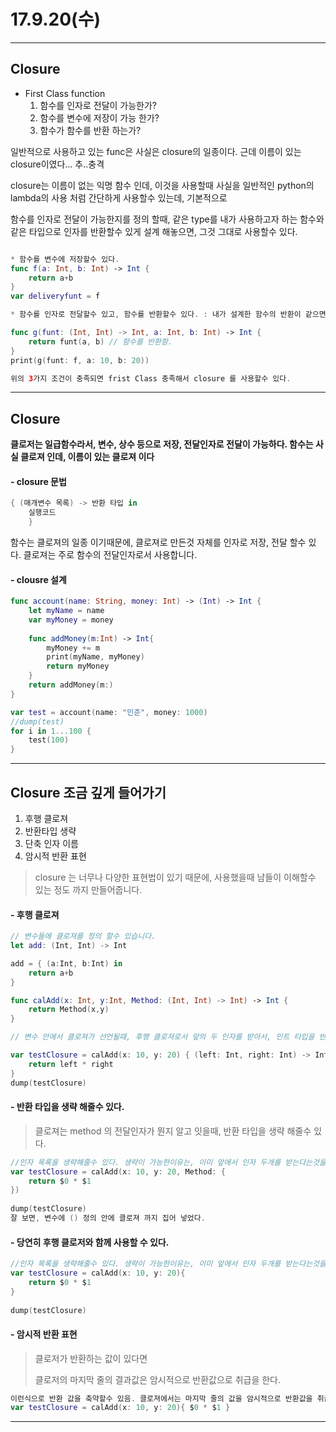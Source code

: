 # 17.9.20(수)

---


## Closure 
 
- First Class function
	1. 함수를 인자로 전달이 가능한가?
	2. 함수를 변수에 저장이 가능 한가?
	3. 함수가 함수를 반환 하는가?

일반적으로 사용하고 있는 func은 사실은 closure의 일종이다. 근데 이름이 있는 closure이였다... 추..충격 <br>
 
closure는 이름이 없는 익명 함수 인데, 이것을 사용할때 사실을 일반적인 python의 lambda의 사용 처럼 간단하게 사용할수 있는데, 기본적으로 <br>

함수를 인자로 전달이 가능한지를 정의 할때, 같은 type를 내가 사용하고자 하는 함수와 같은 타입으로 인자를 반환할수 있게 설계 해놓으면, 그것 그대로 사용할수 있다. <br>

```swift

* 함수를 변수에 저장할수 있다.
func f(a: Int, b: Int) -> Int {
    return a+b
}
var deliveryfunt = f

* 함수를 인자로 전달할수 있고, 함수를 반환할수 있다. : 내가 설계한 함수의 반환이 같으면 인자로 전달이가능함.

func g(funt: (Int, Int) -> Int, a: Int, b: Int) -> Int {
    return funt(a, b) // 함수를 반환함.
}
print(g(funt: f, a: 10, b: 20))

위의 3가지 조건이 충족되면 frist Class 충족해서 closure 를 사용할수 있다. 
```
---

## Closure

**클로저는 일급함수라서, 변수, 상수 등으로 저장, 전달인자로 전달이 가능하다. 함수는 사실 클로져 인데, 이름이 있는 클로져 이다**

#### - closure 문법

```swift
{ (매개변수 목록) -> 반환 타입 in 
	실행코드
	}
```

함수는 클로져의 일종 이기때문에, 클로져로 만든것 자체를 인자로 저장, 전달 할수 있다. 클로져는 주로 함수의 전달인자로서 사용합니다. 

#### - clousre 설계

```swift
func account(name: String, money: Int) -> (Int) -> Int {
    let myName = name
    var myMoney = money
    
    func addMoney(m:Int) -> Int{
        myMoney += m
        print(myName, myMoney)
        return myMoney
    }
    return addMoney(m:)    
}

var test = account(name: "민준", money: 1000)
//dump(test)
for i in 1...100 {
    test(100)
}
```

---

## Closure 조금 깊게 들어가기

1. 후행 클로져
2. 반환타입 생략
3. 단축 인자 이름
4. 암시적 반환 표현 

> closure 는 너무나 다양한 표현법이 있기 때문에, 사용했을때 남들이 이해할수 있는 정도 까지 만들어줍니다.

#### - 후행 클로져

```swift
// 변수들에 클로져를 정의 할수 있습니다.
let add: (Int, Int) -> Int

add = { (a:Int, b:Int) in
    return a+b
}

func calAdd(x: Int, y:Int, Method: (Int, Int) -> Int) -> Int {
    return Method(x,y)
}

// 변수 안에서 클로져가 선언될때, 후행 클로져로서 앞의 두 인자를 받아서, 인트 타입을 반환 한다는 의미로서 정의 해줄수 있다.

var testClosure = calAdd(x: 10, y: 20) { (left: Int, right: Int) -> Int in
    return left * right
}
dump(testClosure)
```

####  - 반환 타입을 생략 해줄수 있다.

> 클로져는 method 의 전달인자가 뭔지 알고 잇을때, 반환 타입을 생략 해줄수 있다. 
> 

```swift
//인자 목록을 생략해줄수 있다. 생략이 가능한이유는, 이미 앞에서 인자 두개를 받는다는것을 알고 있기 때문이다..!
var testClosure = calAdd(x: 10, y: 20, Method: {
    return $0 * $1
})
    
dump(testClosure)
잘 보면, 변수에 () 정의 안에 클로져 까지 집어 넣었다.
```

#### - 당연히 후행 클로저와 함께 사용할 수 있다.

```swift
//인자 목록을 생략해줄수 있다. 생략이 가능한이유는, 이미 앞에서 인자 두개를 받는다는것을 알고 있기 때문이다..!
var testClosure = calAdd(x: 10, y: 20){
    return $0 * $1
}
    
dump(testClosure)
```

#### - 암시적 반환 표현

> 클로저가 반환하는 값이 있다면 
> 
> 클로저의 마지막 줄의 결과값은 암시적으로 반환값으로 취급을 한다.

```swift
이런식으로 반환 값을 축약할수 있음. 클로져에서는 마지막 줄의 값을 암시적으로 반환값을 취급을 한다..!!
var testClosure = calAdd(x: 10, y: 20){ $0 * $1 }
```

---

